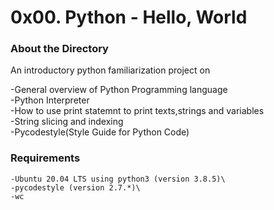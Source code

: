 # 0x00. Python - Hello, World

### About the Directory

An introductory python familiarization project on

   -General overview of Python Programming language \
   -Python Interpreter\
   -How to use print statemnt to print texts,strings and variables\
   -String slicing and indexing\
   -Pycodestyle(Style Guide for Python Code)

### Requirements
    -Ubuntu 20.04 LTS using python3 (version 3.8.5)\
    -pycodestyle (version 2.7.*)\
    -wc

